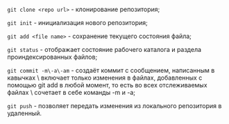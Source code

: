 `git clone <repo url>` - клонирование репозитория;

`git init` - инициализация нового репозитория;

`git add <file name>` - сохранение текущего состояния файла;

`git status` - отображает состояние рабочего каталога и раздела проиндексированных файлов;

`git commit -m\-a\-am` - создаёт коммит с сообщением, написанным в кавычках \ включает только изменения в файлах, добавленных с помощью git add в любой момент, то есть во всех отслеживаемых файлах \ сочетает в себе команды -m и -a;

`git push` - позволяет передать изменения из локального репозитория в удаленный.